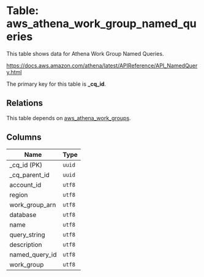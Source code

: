 # Table: aws_athena_work_group_named_queries

This table shows data for Athena Work Group Named Queries.

https://docs.aws.amazon.com/athena/latest/APIReference/API_NamedQuery.html

The primary key for this table is **_cq_id**.

## Relations

This table depends on [aws_athena_work_groups](aws_athena_work_groups.md).

## Columns

| Name          | Type          |
| ------------- | ------------- |
|_cq_id (PK)|`uuid`|
|_cq_parent_id|`uuid`|
|account_id|`utf8`|
|region|`utf8`|
|work_group_arn|`utf8`|
|database|`utf8`|
|name|`utf8`|
|query_string|`utf8`|
|description|`utf8`|
|named_query_id|`utf8`|
|work_group|`utf8`|